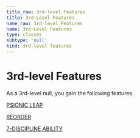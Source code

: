 ```yaml
---
title_raw: 3rd-level Features
title: 3rd-Level Features
name_raw: 3rd-level Features
name: 3rd-Level Features
type: classes
subtype: 'null'
kind: 3rd-level features
---
```


# 3rd-level Features

As a 3rd-level null, you gain the following features.

[PSIONIC LEAP](./Psionic%20Leap.md)

[REORDER](./Reorder.md)

[7-DISCIPLINE ABILITY](./7-Discipline%20Ability/7-Discipline%20Ability.md)
